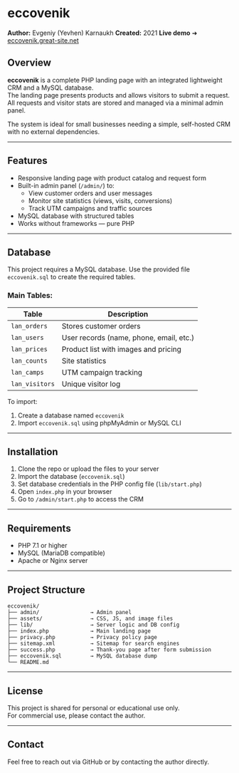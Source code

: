 # eccovenik

**Author:** Evgeniy (Yevhen) Karnaukh
**Created:** 2021
**Live demo** ➜ [eccovenik.great-site.net](http://eccovenik.great-site.net)

## Overview

**eccovenik** is a complete PHP landing page with an integrated lightweight CRM and a MySQL database.  
The landing page presents products and allows visitors to submit a request. All requests and visitor stats are stored and managed via a minimal admin panel.

The system is ideal for small businesses needing a simple, self-hosted CRM with no external dependencies.

---

## Features

- Responsive landing page with product catalog and request form
- Built-in admin panel (`/admin/`) to:
  - View customer orders and user messages
  - Monitor site statistics (views, visits, conversions)
  - Track UTM campaigns and traffic sources
- MySQL database with structured tables
- Works without frameworks — pure PHP

---

## Database

This project requires a MySQL database. Use the provided file `eccovenik.sql` to create the required tables.

### Main Tables:

| Table             | Description                             |
|-------------------|-----------------------------------------|
| `lan_orders`      | Stores customer orders                  |
| `lan_users`       | User records (name, phone, email, etc.) |
| `lan_prices`      | Product list with images and pricing    |
| `lan_counts`      | Site statistics                         |
| `lan_camps`       | UTM campaign tracking                   |
| `lan_visitors`    | Unique visitor log                      |

To import:
1. Create a database named `eccovenik`
2. Import `eccovenik.sql` using phpMyAdmin or MySQL CLI

---

## Installation

1. Clone the repo or upload the files to your server
2. Import the database (`eccovenik.sql`)
3. Set database credentials in the PHP config file (`lib/start.php`)
4. Open `index.php` in your browser
5. Go to `/admin/start.php` to access the CRM

---

## Requirements

- PHP 7.1 or higher
- MySQL (MariaDB compatible)
- Apache or Nginx server

---

## Project Structure

```
eccovenik/
├── admin/                → Admin panel
├── assets/               → CSS, JS, and image files
├── lib/                  → Server logic and DB config
├── index.php             → Main landing page
├── privacy.php           → Privacy policy page
├── sitemap.xml           → Sitemap for search engines
├── success.php           → Thank-you page after form submission
├── eccovenik.sql         → MySQL database dump
└── README.md
```


---

## License

This project is shared for personal or educational use only.  
For commercial use, please contact the author.

---

## Contact

Feel free to reach out via GitHub or by contacting the author directly.
